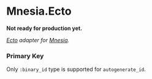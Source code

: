 Mnesia.Ecto
===========

**Not ready for production yet.**

*[Ecto](https://hex.pm/packages/ecto) adapter for [Mnesia](http://www.erlang.org/doc/man/mnesia.html).*

### Primary Key

Only `:binary_id` type is supported for `autogenerate_id`.
